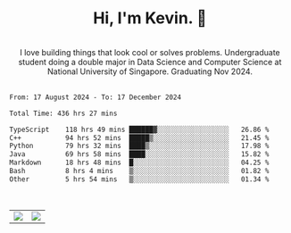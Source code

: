 <!--
**kevin-pek/kevin-pek** is a ✨ _special_ ✨ repository because its `README.md` (this file) appears on your GitHub profile.

Here are some ideas to get you started:

- 🔭 I’m currently working on ...
- 🌱 I’m currently learning ...
- 👯 I’m looking to collaborate on ...
- 🤔 I’m looking for help with ...
- 💬 Ask me about ...
- 📫 How to reach me: ...
- 😄 Pronouns: ...
- ⚡ Fun fact: ...
-->
<div align="center">
  <h1>Hi, I'm Kevin. 👋</h1>
  <br />
  I love building things that look cool or solves problems. Undergraduate student doing a double major in Data Science and Computer Science at National University of Singapore. Graduating Nov 2024.
</div>
<br />
<!--START_SECTION:waka-->

```txt
From: 17 August 2024 - To: 17 December 2024

Total Time: 436 hrs 27 mins

TypeScript    118 hrs 49 mins ██████▓░░░░░░░░░░░░░░░░░░   26.86 %
C++           94 hrs 52 mins  █████▒░░░░░░░░░░░░░░░░░░░   21.45 %
Python        79 hrs 32 mins  ████▒░░░░░░░░░░░░░░░░░░░░   17.98 %
Java          69 hrs 58 mins  ████░░░░░░░░░░░░░░░░░░░░░   15.82 %
Markdown      18 hrs 48 mins  █░░░░░░░░░░░░░░░░░░░░░░░░   04.25 %
Bash          8 hrs 4 mins    ▒░░░░░░░░░░░░░░░░░░░░░░░░   01.82 %
Other         5 hrs 54 mins   ▒░░░░░░░░░░░░░░░░░░░░░░░░   01.34 %
```

<!--END_SECTION:waka-->
<br />
<table width="100%">
  <tr>
    <td align="left" width="50%">
      <img src="https://github-readme-stats-kevin-pek.vercel.app/api?username=kevin-pek&include_all_commits=true&count_private=true&theme=rose_pine" />
    </td>
    <td align="right" width="50%">
      <img src="https://github-readme-stats-kevin-pek.vercel.app/api/top-langs?username=kevin-pek&langs_count=10&hide_progress=true&theme=rose_pine" />
    </td>
  </tr>
</table>
